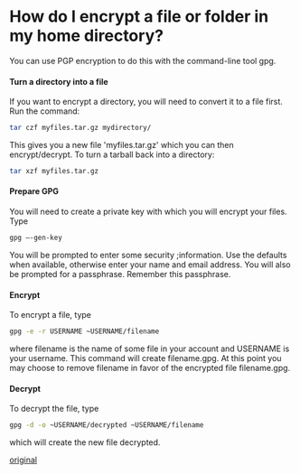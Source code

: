 # How do I encrypt a file or folder in my home directory?
You can use PGP encryption to do this with the command-line tool gpg.

#### Turn a directory into a file                                                  
If you want to encrypt a directory, you will need to convert it to a file first. Run the command:

```sh
tar czf myfiles.tar.gz mydirectory/
```
This gives you a new file 'myfiles.tar.gz' which you can then encrypt/decrypt. To turn a tarball back into a directory:

```sh
tar xzf myfiles.tar.gz
```
#### Prepare GPG
You will need to create a private key with which you will encrypt your files. Type

```sh
gpg –-gen-key
```
You will be prompted to enter some security ;information. Use the defaults when available, otherwise enter your name and email address. You will also be prompted for a passphrase. Remember this passphrase.

#### Encrypt
To encrypt a file, type

```sh
gpg -e -r USERNAME ~USERNAME/filename
```
where filename is the name of some file in your account and USERNAME is your username. This command will create filename.gpg. At this point you may choose to remove filename in favor of the encrypted file filename.gpg.

#### Decrypt
To decrypt the file, type

```sh
gpg -d -o ~USERNAME/decrypted ~USERNAME/filename
```

which will create the new file decrypted.

[original](https://statistics.berkeley.edu/computing/encrypt)

